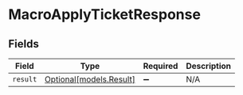 # MacroApplyTicketResponse


## Fields

| Field                                          | Type                                           | Required                                       | Description                                    |
| ---------------------------------------------- | ---------------------------------------------- | ---------------------------------------------- | ---------------------------------------------- |
| `result`                                       | [Optional[models.Result]](../models/result.md) | :heavy_minus_sign:                             | N/A                                            |
